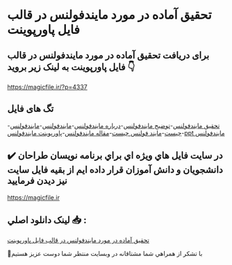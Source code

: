 # تحقیق آماده در مورد مايندفولنس در قالب فایل پاورپوینت

## برای دریافت تحقیق آماده در مورد مايندفولنس در قالب فایل پاورپوینت به لینک زیر بروید 👇

https://magicfile.ir/?p=4337

## تگ های فایل

-[تحقیق مايندفولنس](https://magicfile.ir/product/%d8%aa%d8%ad%d9%82%db%8c%d9%82-%d8%a2%d9%85%d8%a7%d8%af%d9%87-%d9%85%d8%a7%d9%8a%d9%86%d8%af%d9%81%d9%88%d9%84%d9%86%d8%b3-%d9%be%d8%a7%d9%88%d8%b1%d9%be%d9%88%db%8c%d9%86%d8%aa/)-[توضیح مايندفولنس](https://magicfile.ir/product/%d8%aa%d8%ad%d9%82%db%8c%d9%82-%d8%a2%d9%85%d8%a7%d8%af%d9%87-%d9%85%d8%a7%d9%8a%d9%86%d8%af%d9%81%d9%88%d9%84%d9%86%d8%b3-%d9%be%d8%a7%d9%88%d8%b1%d9%be%d9%88%db%8c%d9%86%d8%aa/)-[درباره مايندفولنس](https://magicfile.ir/product/%d8%aa%d8%ad%d9%82%db%8c%d9%82-%d8%a2%d9%85%d8%a7%d8%af%d9%87-%d9%85%d8%a7%d9%8a%d9%86%d8%af%d9%81%d9%88%d9%84%d9%86%d8%b3-%d9%be%d8%a7%d9%88%d8%b1%d9%be%d9%88%db%8c%d9%86%d8%aa/)-[مايندفولنس](https://magicfile.ir/product/%d8%aa%d8%ad%d9%82%db%8c%d9%82-%d8%a2%d9%85%d8%a7%d8%af%d9%87-%d9%85%d8%a7%d9%8a%d9%86%d8%af%d9%81%d9%88%d9%84%d9%86%d8%b3-%d9%be%d8%a7%d9%88%d8%b1%d9%be%d9%88%db%8c%d9%86%d8%aa/)-[مايندفولنس چیست](https://magicfile.ir/product/%d8%aa%d8%ad%d9%82%db%8c%d9%82-%d8%a2%d9%85%d8%a7%d8%af%d9%87-%d9%85%d8%a7%d9%8a%d9%86%d8%af%d9%81%d9%88%d9%84%d9%86%d8%b3-%d9%be%d8%a7%d9%88%d8%b1%d9%be%d9%88%db%8c%d9%86%d8%aa/)-[مايند فولنس چيست](https://magicfile.ir/product/%d8%aa%d8%ad%d9%82%db%8c%d9%82-%d8%a2%d9%85%d8%a7%d8%af%d9%87-%d9%85%d8%a7%d9%8a%d9%86%d8%af%d9%81%d9%88%d9%84%d9%86%d8%b3-%d9%be%d8%a7%d9%88%d8%b1%d9%be%d9%88%db%8c%d9%86%d8%aa/)-[مقاله مايندفولنس](https://magicfile.ir/product/%d8%aa%d8%ad%d9%82%db%8c%d9%82-%d8%a2%d9%85%d8%a7%d8%af%d9%87-%d9%85%d8%a7%d9%8a%d9%86%d8%af%d9%81%d9%88%d9%84%d9%86%d8%b3-%d9%be%d8%a7%d9%88%d8%b1%d9%be%d9%88%db%8c%d9%86%d8%aa/)-[پاورپوینت مايندفولنس](https://magicfile.ir/product/%d8%aa%d8%ad%d9%82%db%8c%d9%82-%d8%a2%d9%85%d8%a7%d8%af%d9%87-%d9%85%d8%a7%d9%8a%d9%86%d8%af%d9%81%d9%88%d9%84%d9%86%d8%b3-%d9%be%d8%a7%d9%88%d8%b1%d9%be%d9%88%db%8c%d9%86%d8%aa/)-[ppt مايندفولنس](https://magicfile.ir/product/%d8%aa%d8%ad%d9%82%db%8c%d9%82-%d8%a2%d9%85%d8%a7%d8%af%d9%87-%d9%85%d8%a7%d9%8a%d9%86%d8%af%d9%81%d9%88%d9%84%d9%86%d8%b3-%d9%be%d8%a7%d9%88%d8%b1%d9%be%d9%88%db%8c%d9%86%d8%aa/)

## ✔️ در سايت فايل هاي ويژه اي براي برنامه نويسان طراحان دانشجويان و دانش آموزان قرار داده ايم از بقيه فايل سايت نيز ديدن فرماييد

https://magicfile.ir


## لينک دانلود اصلي 📥 :

[تحقیق آماده در مورد مايندفولنس در قالب فایل پاورپوینت](https://magicfile.ir/product/%d8%aa%d8%ad%d9%82%db%8c%d9%82-%d8%a2%d9%85%d8%a7%d8%af%d9%87-%d9%85%d8%a7%d9%8a%d9%86%d8%af%d9%81%d9%88%d9%84%d9%86%d8%b3-%d9%be%d8%a7%d9%88%d8%b1%d9%be%d9%88%db%8c%d9%86%d8%aa/) 


🙏با تشکر از همراهي شما مشتاقانه در وبسایت منتظر شما دوست عزیز هستیم

